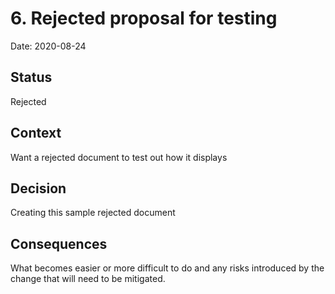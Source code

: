 # 6. Rejected proposal for testing

Date: 2020-08-24

## Status

Rejected

## Context

Want a rejected document to test out how it displays

## Decision

Creating this sample rejected document

## Consequences

What becomes easier or more difficult to do and any risks introduced by the change that will need to be mitigated.
